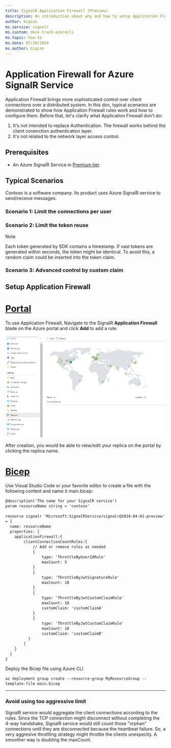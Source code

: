 ```yaml
---
title: SignalR Application Firewall (Preview)
description: An introduction about why and how to setup Application Firewall for Azure SignalR service
author: biqian
ms.service: signalr
ms.custom: devx-track-azurecli
ms.topic: how-to
ms.date: 07/10/2024
ms.author: biqian
---
```

# Application Firewall for Azure SignalR Service

Application Firewall brings more sophisticated control over client connections over a distributed system. In this doc,  typical scenarios are  demonstrated to show how Application Firewall rules work and how to configure them. Before that, let's clarify what Application Firewall don't do:

1. It's not intended to replace Authentication. The firewall works behind the client conenction authentication layer.
2. It's not related to the network layer access control. 

## Prerequisites

* An Azure SignalR Service in [Premium tier](https://azure.microsoft.com/pricing/details/signalr-service/).

## Typical Scenarios

   Contoso is a software company. Its product uses Azure SignalR service to send/receive messages. 

   ### Scenario 1: Limit the connections per user
   ### Scenario 2: Limit the token reuse
   > [!NOTE]
   > Each token generated by SDK contains a timestamp. If vast tokens are generated within seconds, the token might be identical. To avoid this, a random claim could be inserted into the token claim.
   ### Scenario 3: Advanced control by custom claim


## Setup Application Firewall 

# [Portal](#tab/Portal)
To use Application Firewall, Navigate to the SignalR **Application Firewall** blade on the Azure portal and click **Add** to add a rule. 

![Screenshot of creating replica for Azure SignalR on Portal.](./media/howto-enable-geo-replication/signalr-replica-create.png "Replica create")

After creation, you would be able to view/edit your replica on the portal by clicking the replica name.

# [Bicep](#tab/Bicep)

Use Visual Studio Code or your favorite editor to create a file with the following content and name it main.bicep:

```bicep
@description('The name for your SignalR service')
param resourceName string = 'contoso'

resource signalr 'Microsoft.SignalRService/signalr@2024-04-01-preview' = {
  name: resourceName
  properties: {
    applicationFirewall:{
        clientConnectionCountRules:[
            // Add or remove rules as needed
            {
                type: 'ThrottleByUserIdRule'
                maxCount: 5
            }
            {
                type: 'ThrottleByJwtSignatureRule'
                maxCount: 10
            }
            {
                type: 'ThrottleByJwtCustomClaimRule'
                maxCount: 10
                customClaim: 'customClaimA'
            }
            {
                type: 'ThrottleByJwtCustomClaimRule'  
                maxCount: 10
                customClaim: 'customClaimB'
          }
        ]
    }
  }
}

```

Deploy the Bicep file using Azure CLI 
   ```azurecli
   az deployment group create --resource-group MyResourceGroup --template-file main.bicep
   ```

----

### Avoid using too aggressive limit
SignalR service would aggregate the client connections according to the rules. Since the TCP connection might disconnect without completing the 4-way handshake, SignalR service would still count those "orphan" connections until they are disconnected because the heartbeat failure. So, a very aggresive throttling strategy might throttle the clients unexpectly. A smoother way is doubling the maxCount.

